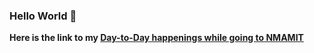 ### Hello World 👋


**Here is the link to my [Day-to-Day happenings while going to NMAMIT](https://github.com/varunpai314/Life-NMAMIT.git)**
